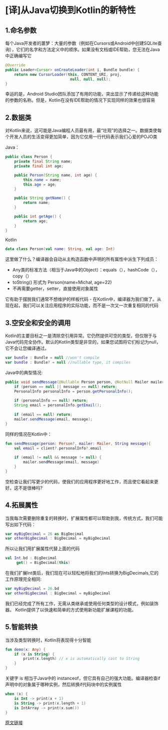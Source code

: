 # [译]从Java切换到Kotlin的新特性

## 1.命名参数

每个Java开发者的噩梦：大量的参数（例如在Cursors或Android中创建SQLite查询），它们的名字和方法定义中的顺序。如果没有文档或IDE帮助，您无法在Java中正确编写它

```java
@Override
public Loader<Cursor> onCreateLoader(int i, Bundle bundle) {
    return new CursorLoader(this, CONTENT_URI, proj, 
                             null, null, null);
}
```

幸运的是，Android Studio团队添加了有用的功能，突出显示了传递给这种功能的参数的名称。但是，Kotlin在没有IDE帮助的情况下实现同样的效果也很容易

## 2.数据类 

对Kotlin来说，这可能是Java编程人员最有用，最“壮观”的选择之一。数据类使每个开发人员的生活变得更加简单，因为它仅用一行代码表示我们心爱的POJO类

Java：

```java
public class Person {
    private final String name;
    private final int age;

    public Person(String name, int age) {
        this.name = name;
        this.age = age;
    }

    public String getName() {
        return name;
    }

    public int getAge() {
        return age;
    }
}
```

Kotlin

```kotlin
data class Person(val name: String, val age: Int)
```

这里做了什么？编译器会自动从主构造函数中声明的所有属性中派生下列成员：

* Any类的标准方法（相当于Java中的Object）：equals（），hashCode（），copy（）
* toString() 形式为 Person(name=Michał, age=22)
* 不再需要getter，setter，直接使用对象属性

它有助于摆脱我们通常不想维护的样板代码 - 在Kotlin中，编译器为我们做了。从现在起，我们可以关注应用程序的实际功能，而不是一次又一次重复相同的代码

## 3.空安全和安全的调用

Kotlin的主要目标之一是清除空引用异常。它仍然提供可空的类型，但仅限于与Java代码完全协作。默认的Kotlin类型是非空的，如果您试图将它们标记为null，它不会让您编译通过。

```kotlin
var bundle : Bundle = null //won't compile
var bundle : Bundle? = null //nullable type, it compiles
```

Java中的典型情况:

```java
public void sendMessage(@Nullable Person person, @NotNull Mailer mailer, String message) {
    if (person == null || message == null) return;
    PersonalInfo personalInfo = person.getPersonalInfo();
  
    if (personalInfo == null) return;
    String email = personalInfo.getEmail();
  
    if (email == null) return;
    mailer.sendMessage(email, message);
}
```

同样的情况在Kotlin中：

```kotlin
fun sendMessage(person: Person?, mailer: Mailer, String message){
    val email = client?.personalInfo?.email
    
    if (email != null && message != null) {
        mailer.sendMessage(email, message)
    }
}
```

空检查让我们写更少的代码，使我们的应用程序更好地工作，而且使它看起来更好。这不是很棒吗?

## 4.拓展属性

当我每次需要删除重复的转换时，扩展属性都可以帮助到我，传统方式，我们可能写出如下代码：

```kotlin
var myBigDecimal = 26 as BigDecimal
var otherBigDecimal : BigDecimal = myBigDecimal
```

所以让我们用扩展属性代替上面的代码

```kotlin
val Int.bd : BigDecimal                           
     get() = BigDecimal(this)
```

在我们扩展Int类后，我们现在可以轻松地将我们的Ints转换为BigDecimals,它的工作原理完全相同:

```kotlin
var myBigDecimal = 26.bd
var otherBigDecimal : BigDecimal = myBigDecimal
```

我们已经完成了所有工作，无需从类继承或使用任何类型的设计模式，例如装饰器。 Kotlin提供了以快速和简单的方式使用新功能扩展课程的功能。

## 5.智能转换

当涉及类型转换时，Kotlin将表现得十分智能

```kotlin
fun demo(x: Any) {
    if (x is String) {
        print(x.length) // x is automatically cast to String
    }
}
```

关键字 is 相当于Java中的 instanceof，但它具有自己的强大功能。编译器检查if声明中的对象属于哪种实例，然后转换if代码块中的实例属性

```kotlin
when (x) {
    is Int -> print(x + 1)
    is String -> print(x.length + 1)
    is IntArray -> print(x.sum())
}
```

[原文链接](https://android.jlelse.eu/switching-from-java-to-kotlin-5-exciting-features-for-android-developers-49ce712a546)